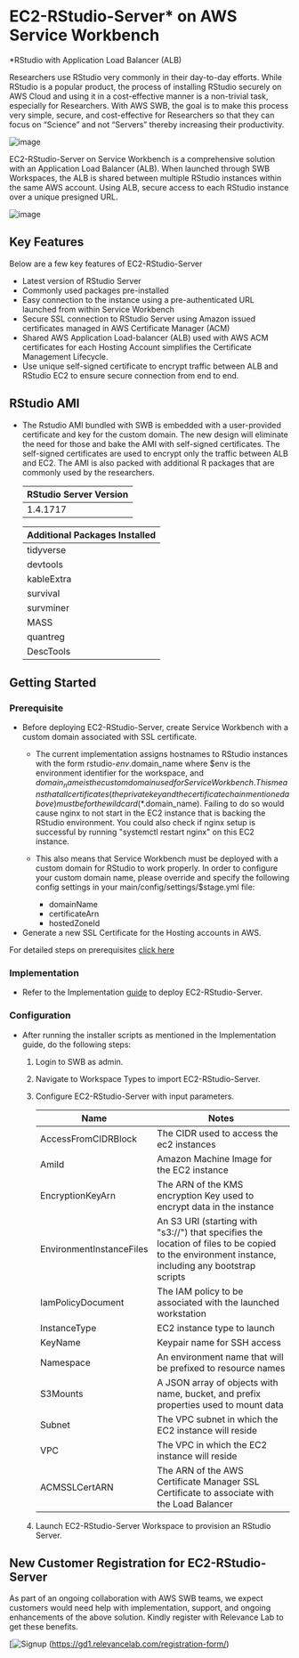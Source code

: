 # EC2-RStudio-Server* on AWS Service Workbench
*RStudio with Application Load Balancer (ALB)

Researchers use RStudio very commonly in their day-to-day efforts. While RStudio is a popular product, the process of installing RStudio securely on AWS Cloud and using it in a cost-effective manner is a non-trivial task, especially for Researchers. With AWS SWB, the goal is to make this process very simple, secure, and cost-effective for Researchers so that they can focus on “Science” and not “Servers” thereby increasing their productivity.
  
  ![image](https://user-images.githubusercontent.com/73109773/120605679-f7086780-c46b-11eb-9b50-8bfe546e6094.png)

 
EC2-RStudio-Server on Service Workbench is a comprehensive solution with an Application Load Balancer (ALB). When launched through SWB Workspaces, the ALB is shared between multiple RStudio instances within the same AWS account. Using ALB, secure access to each RStudio instance over a unique presigned URL.

  ![image](https://user-images.githubusercontent.com/73109773/119657685-d62b8b00-be49-11eb-9618-95dfd8d7bea6.png)

## Key Features
Below are a few key features of EC2-RStudio-Server 
*	Latest version of RStudio Server
*	Commonly used packages pre-installed
*	Easy connection to the instance using a pre-authenticated URL launched from within Service Workbench
*	Secure SSL connection to RStudio Server using Amazon issued certificates managed in AWS Certificate Manager (ACM)
*	Shared AWS Application Load-balancer (ALB) used with AWS ACM certificates for each Hosting Account simplifies the Certificate Management Lifecycle.
*	Use unique self-signed certificate to encrypt traffic between ALB and RStudio EC2 to ensure secure connection from end to end.
           
## RStudio AMI
* The Rstudio AMI bundled with SWB is embedded with a user-provided certificate and key for the custom domain. The new design will eliminate the need for those and bake the AMI with self-signed certificates. The self-signed certificates are used to encrypt only the traffic between ALB and EC2. The AMI is also packed with additional R packages that are commonly used by the researchers.
    
    |RStudio Server Version | 
    |-----------------------| 
    |      1.4.1717          | 
    
            
    | Additional Packages Installed |
    | ------------------------------|
    |      tidyverse                |
    |      devtools                 |
    |      kableExtra               |
    |      survival                 |
    |      survminer                |
    |      MASS                     |
    |      quantreg                 |
    |      DescTools                |
    
     
## Getting Started
### Prerequisite
* Before deploying EC2-RStudio-Server, create Service Workbench with a custom domain associated with SSL certificate.
   * The current implementation assigns hostnames to RStudio instances with the form rstudio-$env.$domain_name where $env is the environment identifier for the workspace, and $domain_name is the custom domain used for Service Workbench. This means that all certificates (the private key and the certificate chain mentioned above) must be for the wildcard (*.$domain_name). Failing to do so would cause nginx to not start in the EC2 instance that is backing the RStudio environment. You could also check if nginx setup is successful by running "systemctl restart nginx" on this EC2 instance.

   * This also means that Service Workbench must be deployed with a custom domain for RStudio to work properly. In order to configure your custom domain name, please override and specify the following config settings in your main/config/settings/$stage.yml file:

       * domainName
       * certificateArn
       * hostedZoneId
* Generate a new SSL Certificate for the Hosting accounts in AWS.
 

For detailed steps on prerequisites [click here](https://github.com/RLOpenCatalyst/Service_Workbench_Templates/blob/main/RStudio/prerequisites/prerequisite.md)

### Implementation
* Refer to the Implementation [guide](https://github.com/RLOpenCatalyst/Service_Workbench_Templates/tree/main/RStudio/machine-images/config/infra/README.md) to deploy EC2-RStudio-Server.


### Configuration
* After running the installer scripts as mentioned in the Implementation guide, do the following steps:
    1. Login to SWB as admin.
    2. Navigate to Workspace Types to import EC2-RStudio-Server.
    3. Configure EC2-RStudio-Server with input parameters.
    
       | Name         |   Notes      |
       | ------------- | ------------- |
       | AccessFromCIDRBlock  | The CIDR used to access the ec2 instances  |
       | AmiId  | Amazon Machine Image for the EC2 instance  |
       | EncryptionKeyArn | The ARN of the KMS encryption Key used to encrypt data in the instance |
       | EnvironmentInstanceFiles | An S3 URI (starting with "s3://") that specifies the location of files to be copied to the environment instance, including any bootstrap scripts |
       | IamPolicyDocument | The IAM policy to be associated with the launched workstation |
       | InstanceType | EC2 instance type to launch |
       | KeyName  | Keypair name for SSH access |
       | Namespace | An environment name that will be prefixed to resource names |
       | S3Mounts | A JSON array of objects with name, bucket, and prefix properties used to mount data |
       | Subnet | The VPC subnet in which the EC2 instance will reside |
       | VPC | The VPC in which the EC2 instance will reside |
       | ACMSSLCertARN | The ARN of the AWS Certificate Manager SSL Certificate to associate with the Load Balancer |
       
    4. Launch EC2-RStudio-Server Workspace to provision an RStudio Server. 

## New Customer Registration for EC2-RStudio-Server 
As part of an ongoing collaboration with AWS SWB teams, we expect customers would need help with implementation, support, and ongoing enhancements of the above solution. Kindly register with Relevance Lab to get these benefits. 


[![Signup](https://user-images.githubusercontent.com/63344463/122755624-dedd7880-d2b2-11eb-9613-32f3eefa3f19.png")
(https://gd1.relevancelab.com/registration-form/)



